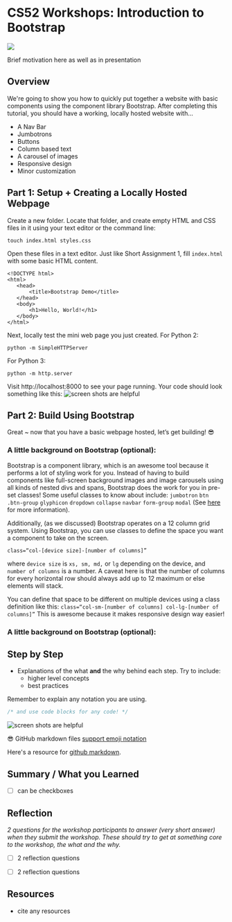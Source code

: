 # CS52 Workshops:  Introduction to Bootstrap

![](http://i.giphy.com/eUh8NINbZf9Ys.gif)

Brief motivation here as well as in presentation

## Overview

We're going to show you how to quickly put together a website with basic components using the component library Bootstrap. After completing this tutorial, you should have a working, locally hosted website with…
* A Nav Bar
* Jumbotrons
* Buttons
* Column based text
* A carousel of images
* Responsive design
* Minor customization


## Part 1: Setup + Creating a Locally Hosted Webpage

Create a new folder. Locate that folder, and create empty HTML and CSS files in it using your text editor or the command line:
```
touch index.html styles.css
```
Open these files in a text editor. Just like Short Assignment 1, fill ```index.html``` with some basic HTML content.
```
<!DOCTYPE html>
<html>
   <head>
       <title>Bootstrap Demo</title>
   </head>
   <body>
       <h1>Hello, World!</h1>
   </body>
</html>
```
Next, locally test the mini web page you just created.
For Python 2:
```
python -m SimpleHTTPServer
```

For Python 3:
```
python -m http.server
```

Visit http://localhost:8000 to see your page running. Your code should look something like this:
![screen shots are helpful](images/basic-webpage)

## Part 2: Build Using Bootstrap
Great ~ now that you have a basic webpage hosted, let’s get building! :sunglasses:

### A little background on Bootstrap (optional):
Bootstrap is a component library, which is an awesome tool because it performs a lot of styling work for you. Instead of having to build components like full-screen background images and image carousels using all kinds of nested divs and spans, Bootstrap does the work for you in pre-set classes! Some useful classes to know about include:
```jumbotron```
```btn```
```.btn-group```
```glyphicon```
```dropdown```
```collapse```
```navbar```
```form-group```
```modal```
(See [here](https://www.w3schools.com/bootstrap/bootstrap_get_started.asp) for more information).

Additionally, (as we discussed) Bootstrap operates on a 12 column grid system. Using Bootstrap, you can use classes to define the space you want a component to take on the screen.
```
class=“col-[device size]-[number of columns]”
```
where ```device size``` is ```xs, sm, md,``` or ```lg``` depending on the device, and ```number of columns``` is a number. A caveat here is that the number of columns for every horizontal row should always add up to 12 maximum or else elements will stack.

You can define that space to be different on multiple devices using a class definition like this:
```class=“col-sm-[number of columns] col-lg-[number of columns]”```
This is awesome because it makes responsive design way easier!

### A little background on Bootstrap (optional):



## Step by Step

* Explanations of the what **and** the why behind each step. Try to include:
  * higher level concepts
  * best practices

Remember to explain any notation you are using.

```javascript
/* and use code blocks for any code! */
```

![screen shots are helpful](img/screenshot.png)

:sunglasses: GitHub markdown files [support emoji notation](http://www.emoji-cheat-sheet.com/)

Here's a resource for [github markdown](https://guides.github.com/features/mastering-markdown/).


## Summary / What you Learned

* [ ] can be checkboxes

## Reflection

*2 questions for the workshop participants to answer (very short answer) when they submit the workshop. These should try to get at something core to the workshop, the what and the why.*

* [ ] 2 reflection questions
* [ ] 2 reflection questions


## Resources

* cite any resources
